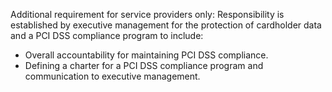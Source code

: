 Additional requirement for service providers only: Responsibility is established by executive management for the protection of cardholder data and a PCI DSS compliance program to include:

- Overall accountability for maintaining PCI DSS compliance.
- Defining a charter for a PCI DSS compliance program and communication to executive management.